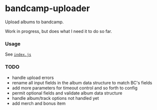 # bandcamp-uploader

Upload albums to bandcamp.

Work in progress, but does what I need it to do so far.


### Usage

See [`index.js`](index.js)


### TODO

- handle upload errors
- rename all input fields in the album data structure to match BC's fields
- add more parameters for timeout control and so forth to config
- permit optional fields and validate album data structure
- handle album/track options not handled yet
- add merch and bonus item
